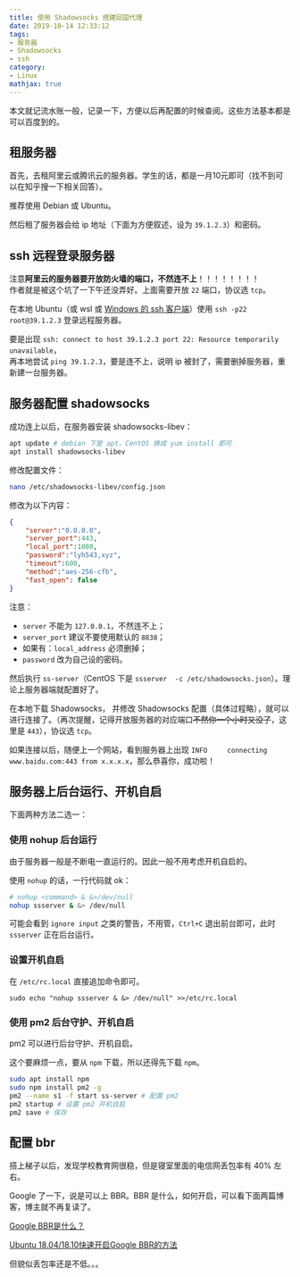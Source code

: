 ```yaml
---
title: 使用 Shadowsocks 搭建回国代理
date: 2019-10-14 12:33:12
tags: 
- 服务器
- Shadowsocks
- ssh
category:
- Linux
mathjax: true
---
```


本文就记流水账一般，记录一下，方便以后再配置的时候查阅。这些方法基本都是可以百度到的。

## 租服务器

首先，去租阿里云或腾讯云的服务器。学生的话，都是一月10元即可（找不到可以在知乎搜一下相关回答）。

推荐使用 Debian 或 Ubuntu。

然后租了服务器会给 ip 地址（下面为方便叙述，设为 `39.1.2.3`）和密码。

## ssh 远程登录服务器

注意**阿里云的服务器要开放防火墙的端口，不然连不上**！！！！！！！！  
作者就是被这个坑了一下午还没弄好。上面需要开放 `22` 端口，协议选 `tcp`。

在本地 Ubuntu（或 wsl 或 [Windows 的 ssh 客户端](../setup-ssh-windows/)）使用 `ssh -p22 root@39.1.2.3` 登录远程服务器。

要是出现 `ssh: connect to host 39.1.2.3 port 22: Resource temporarily unavailable`，  
再本地尝试 `ping 39.1.2.3`，要是连不上，说明 ip 被封了，需要删掉服务器，重新建一台服务器。

## 服务器配置 shadowsocks

成功连上以后，在服务器安装 shadowsocks-libev：

```bash
apt update # debian 下是 apt，CentOS 换成 yum install 即可
apt install shadowsocks-libev
```

修改配置文件：

```bash
nano /etc/shadowsocks-libev/config.json
```

修改为以下内容：

```json
{
    "server":"0.0.0.0",
    "server_port":443,
    "local_port":1080,
    "password":"lyh543,xyz",
    "timeout":600,
    "method":"aes-256-cfb",
    "fast_open": false
}
```

注意：
* `server` 不能为 `127.0.0.1`，不然连不上；  
* `server_port` 建议不要使用默认的 `8838`；
* 如果有：`local_address` 必须删掉；
* `password` 改为自己设的密码。

然后执行 `ss-server`（CentOS 下是 `ssserver  -c /etc/shadowsocks.json`）。理论上服务器端就配置好了。

在本地下载 Shadowsocks， 并修改 Shadowsocks 配置（具体过程略），就可以进行连接了。（再次提醒，记得开放服务器的对应端口~~不然你一个小时又没了~~，这里是 `443`），协议选 `tcp`。

如果连接以后，随便上一个网站，看到服务器上出现 `INFO     connecting www.baidu.com:443 from x.x.x.x`，那么恭喜你，成功啦！

## 服务器上后台运行、开机自启

下面两种方法二选一：

### 使用 nohup 后台运行

由于服务器一般是不断电一直运行的。因此一般不用考虑开机自启的。

使用 `nohup` 的话，一行代码就 ok：

```bash
# nohup <command> & &>/dev/null
nohup ssserver & &> /dev/null
```

可能会看到 `ignore input` 之类的警告，不用管，`Ctrl+C` 退出前台即可，此时 `ssserver` 正在后台运行。

### 设置开机自启

在 `/etc/rc.local` 直接追加命令即可。

```
sudo echo "nohup ssserver & &> /dev/null" >>/etc/rc.local
```

### 使用 pm2 后台守护、开机自启

pm2 可以进行后台守护、开机自启。

这个要麻烦一点，要从 `npm` 下载，所以还得先下载 `npm`。

```bash
sudo apt install npm
sudo npm install pm2 -g
pm2 --name s1 -f start ss-server # 配置 pm2
pm2 startup # 设置 pm2 开机自启
pm2 save # 保存
```

## 配置 bbr

搭上梯子以后，发现学校教育网很稳，但是寝室里面的电信网丢包率有 40% 左右。

Google 了一下，说是可以上 BBR。BBR 是什么，如何开启，可以看下面两篇博客，博主就不再复读了。

[Google BBR是什么？](https://tech.jandou.com/CentOS7-Google-BBR.html)

[Ubuntu 18.04/18.10快速开启Google BBR的方法](https://www.moerats.com/archives/612/)

但貌似丢包率还是不低。。。
